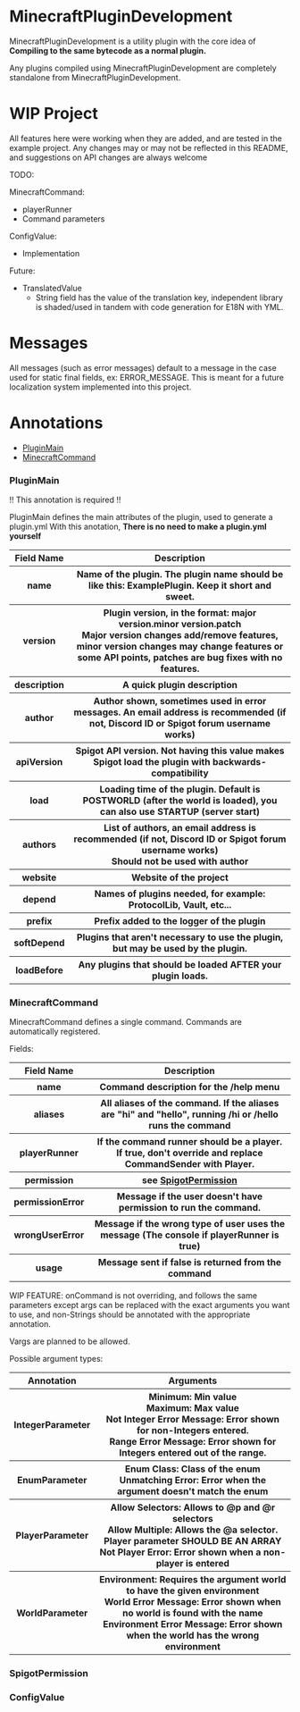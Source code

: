 # MinecraftPluginDevelopment

MinecraftPluginDevelopment is a utility plugin with the core idea of __Compiling to the same bytecode as a normal plugin.__

Any plugins compiled using MinecraftPluginDevelopment are completely standalone from MinecraftPluginDevelopment.

# WIP Project

All features here were working when they are added, and are tested in the example project.
Any changes may or may not be reflected in this README, and suggestions on API changes are always welcome

TODO:

MinecraftCommand:

- playerRunner
- Command parameters

ConfigValue:

- Implementation

Future:

- TranslatedValue
    - String field has the value of the translation key, independent library is shaded/used in tandem with code generation for E18N with YML.

# Messages

All messages (such as error messages) default to a message in the case used for static final fields, ex: ERROR_MESSAGE.
This is meant for a future localization system implemented into this project.

# Annotations

<ul>
<li><a href="#plugin-main">PluginMain</a></li>
<li><a href="#minecraft-command">MinecraftCommand</a></li>
</ul>
<h3 id="plugin-main">PluginMain</h3>

!! This annotation is required !!

PluginMain defines the main attributes of the plugin, used to generate a plugin.yml
With this anotation, __There is no need to make a plugin.yml yourself__

<table>
    <tr>
        <th>Field Name</th>
        <th>Description</th>
    </tr>
    <tr>
        <th>name</th>
        <th>Name of the plugin. The plugin name should be like this: ExamplePlugin. Keep it short and sweet.</th>
    </tr>
    <tr>
        <th>version</th>
        <th>Plugin version, in the format: major version.minor version.patch
            <br>Major version changes add/remove features, minor version changes may change features or some API points, patches are bug fixes with no features.</th>
    </tr>
    <tr>
        <th>description</th>
        <th>A quick plugin description</th>
    </tr>
    <tr>
        <th>author</th>
        <th>Author shown, sometimes used in error messages. An email address is recommended (if not, Discord ID or Spigot forum username works)</th>
    </tr>
    <tr>
        <th>apiVersion</th>
        <th>Spigot API version. Not having this value makes Spigot load the plugin with backwards-compatibility</th>
    </tr>
    <tr>
        <th>load</th>
        <th>Loading time of the plugin. Default is POSTWORLD (after the world is loaded), you can also use STARTUP (server start)</th>
    </tr>
    <tr>
        <th>authors</th>
        <th>List of authors, an email address is recommended (if not, Discord ID or Spigot forum username works)<br>Should not be used with author</th>
    </tr>
    <tr>
        <th>website</th>
        <th>Website of the project</th>
    </tr>
    <tr>
        <th>depend</th>
        <th>Names of plugins needed, for example: ProtocolLib, Vault, etc...</th>
    </tr>
    <tr>
        <th>prefix</th>
        <th>Prefix added to the logger of the plugin</th>
    </tr>
    <tr>
        <th>softDepend</th>
        <th>Plugins that aren't necessary to use the plugin, but may be used by the plugin.</th>
    </tr>
    <tr>
        <th>loadBefore</th>
        <th>Any plugins that should be loaded AFTER your plugin loads.</th>
    </tr>
</table>
<h3 id="minecraft-command">MinecraftCommand</h3>

MinecraftCommand defines a single command. Commands are automatically registered.

Fields:

<table>
    <tr>
        <th>Field Name</th>
        <th>Description</th>
    </tr>
    <tr>
        <th>name</th>
        <th>Command description for the /help menu</th>
    </tr>
    <tr>
        <th>aliases</th>
        <th>All aliases of the command. If the aliases are "hi" and "hello", running /hi or /hello runs the command</th>
    </tr>
    <tr>
        <th>playerRunner</th>
        <th>If the command runner should be a player. If true, don't override and replace CommandSender with Player.</th>
    </tr>
    <tr>
        <th>permission</th>
        <th>see <a href="#spigot-permission">SpigotPermission</a></th>
    </tr>
    <tr>
        <th>permissionError</th>
        <th>Message if the user doesn't have permission to run the command.</th>
    </tr>
    <tr>
        <th>wrongUserError</th>
        <th>Message if the wrong type of user uses the message (The console if playerRunner is true)</th>
    </tr>
    <tr>
        <th>usage</th>
        <th>Message sent if false is returned from the command</th>
    </tr>
</table>

WIP FEATURE:
onCommand is not overriding, and follows the same parameters except args can be replaced with the
exact arguments you want to use, and non-Strings should be annotated with the appropriate annotation. 

Vargs are planned to be allowed.

Possible argument types:

<table>
    <tr>
        <th>Annotation</th>
        <th>Arguments</th>
    </tr>
    <tr>
        <th>IntegerParameter</th>
        <th>Minimum: Min value<br>Maximum: Max value
            <br>Not Integer Error Message: Error shown for non-Integers entered.
            <br>Range Error Message: Error shown for Integers entered out of the range.</th>
    </tr>
    <tr>
        <th>EnumParameter</th>
        <th>Enum Class: Class of the enum
        <br>Unmatching Error: Error when the argument doesn't match the enum</th>
    </tr>
    <tr>
        <th>PlayerParameter</th>
        <th>Allow Selectors: Allows to @p and @r selectors
            <br>Allow Multiple: Allows the @a selector. Player parameter SHOULD BE AN ARRAY
            <br>Not Player Error: Error shown when a non-player is entered</th>
    </tr>
    <tr>
        <th>WorldParameter</th>
        <th>Environment: Requires the argument world to have the given environment
            <br>World Error Message: Error shown when no world is found with the name
            <br>Environment Error Message: Error shown when the world has the wrong environment</th>
    </tr>
</table>

<h3 id="spigot-permission">SpigotPermission</h3>

<h3 id="config-value">ConfigValue</h3>
